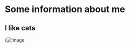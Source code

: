 # Some information about me

## I like cats

(![image](https://github.com/Roller-a/GitHub_Pages/assets/65354814/e9521907-05a5-4561-960f-f4967918d63e)

